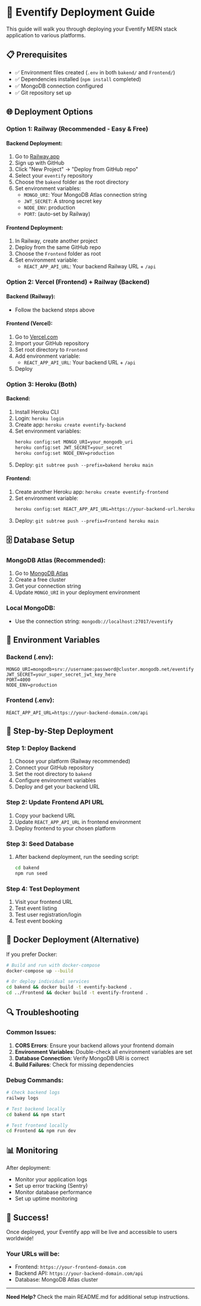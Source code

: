 # 🚀 Eventify Deployment Guide

This guide will walk you through deploying your Eventify MERN stack application to various platforms.

## 📋 Prerequisites

- ✅ Environment files created (`.env` in both `bakend/` and `Frontend/`)
- ✅ Dependencies installed (`npm install` completed)
- ✅ MongoDB connection configured
- ✅ Git repository set up

## 🌐 Deployment Options

### Option 1: Railway (Recommended - Easy & Free)

#### Backend Deployment:
1. Go to [Railway.app](https://railway.app)
2. Sign up with GitHub
3. Click "New Project" → "Deploy from GitHub repo"
4. Select your `eventify` repository
5. Choose the `bakend` folder as the root directory
6. Set environment variables:
   - `MONGO_URI`: Your MongoDB Atlas connection string
   - `JWT_SECRET`: A strong secret key
   - `NODE_ENV`: production
   - `PORT`: (auto-set by Railway)

#### Frontend Deployment:
1. In Railway, create another project
2. Deploy from the same GitHub repo
3. Choose the `Frontend` folder as root
4. Set environment variable:
   - `REACT_APP_API_URL`: Your backend Railway URL + `/api`

### Option 2: Vercel (Frontend) + Railway (Backend)

#### Backend (Railway):
- Follow the backend steps above

#### Frontend (Vercel):
1. Go to [Vercel.com](https://vercel.com)
2. Import your GitHub repository
3. Set root directory to `Frontend`
4. Add environment variable:
   - `REACT_APP_API_URL`: Your backend URL + `/api`
5. Deploy

### Option 3: Heroku (Both)

#### Backend:
1. Install Heroku CLI
2. Login: `heroku login`
3. Create app: `heroku create eventify-backend`
4. Set environment variables:
   ```bash
   heroku config:set MONGO_URI=your_mongodb_uri
   heroku config:set JWT_SECRET=your_secret
   heroku config:set NODE_ENV=production
   ```
5. Deploy: `git subtree push --prefix=bakend heroku main`

#### Frontend:
1. Create another Heroku app: `heroku create eventify-frontend`
2. Set environment variable:
   ```bash
   heroku config:set REACT_APP_API_URL=https://your-backend-url.herokuapp.com/api
   ```
3. Deploy: `git subtree push --prefix=Frontend heroku main`

## 🗄️ Database Setup

### MongoDB Atlas (Recommended):
1. Go to [MongoDB Atlas](https://www.mongodb.com/atlas)
2. Create a free cluster
3. Get your connection string
4. Update `MONGO_URI` in your deployment environment

### Local MongoDB:
- Use the connection string: `mongodb://localhost:27017/eventify`

## 🔧 Environment Variables

### Backend (.env):
```env
MONGO_URI=mongodb+srv://username:password@cluster.mongodb.net/eventify
JWT_SECRET=your_super_secret_jwt_key_here
PORT=4000
NODE_ENV=production
```

### Frontend (.env):
```env
REACT_APP_API_URL=https://your-backend-domain.com/api
```

## 📝 Step-by-Step Deployment

### Step 1: Deploy Backend
1. Choose your platform (Railway recommended)
2. Connect your GitHub repository
3. Set the root directory to `bakend`
4. Configure environment variables
5. Deploy and get your backend URL

### Step 2: Update Frontend API URL
1. Copy your backend URL
2. Update `REACT_APP_API_URL` in frontend environment
3. Deploy frontend to your chosen platform

### Step 3: Seed Database
1. After backend deployment, run the seeding script:
   ```bash
   cd bakend
   npm run seed
   ```

### Step 4: Test Deployment
1. Visit your frontend URL
2. Test event listing
3. Test user registration/login
4. Test event booking

## 🐳 Docker Deployment (Alternative)

If you prefer Docker:

```bash
# Build and run with docker-compose
docker-compose up --build

# Or deploy individual services
cd bakend && docker build -t eventify-backend .
cd ../Frontend && docker build -t eventify-frontend .
```

## 🔍 Troubleshooting

### Common Issues:

1. **CORS Errors**: Ensure your backend allows your frontend domain
2. **Environment Variables**: Double-check all environment variables are set
3. **Database Connection**: Verify MongoDB URI is correct
4. **Build Failures**: Check for missing dependencies

### Debug Commands:
```bash
# Check backend logs
railway logs

# Test backend locally
cd bakend && npm start

# Test frontend locally
cd Frontend && npm run dev
```

## 📊 Monitoring

After deployment:
- Monitor your application logs
- Set up error tracking (Sentry)
- Monitor database performance
- Set up uptime monitoring

## 🎉 Success!

Once deployed, your Eventify app will be live and accessible to users worldwide!

### Your URLs will be:
- Frontend: `https://your-frontend-domain.com`
- Backend API: `https://your-backend-domain.com/api`
- Database: MongoDB Atlas cluster

---

**Need Help?** Check the main README.md for additional setup instructions.
